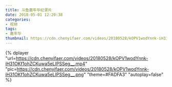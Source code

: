 ```yaml
---
title: 斗鱼嘉年华纪录片
date: 2018-05-01 12:20:38
categories:
- 视频
tags:
- 嘉年华
thumbnail: https://cdn.chenyifaer.com/videos/20180528/kOPV1wodYnnk-iH31OKf1ohZCKuwa5eLIPSSeg__.png
---
```


{% dplayer "url=https://cdn.chenyifaer.com/videos/20180528/kOPV1wodYnnk-iH31OKf1ohZCKuwa5eLIPSSeg__.mp4" "pic=https://cdn.chenyifaer.com/videos/20180528/kOPV1wodYnnk-iH31OKf1ohZCKuwa5eLIPSSeg__.png" "theme=#FADFA3" "autoplay=false" %}
